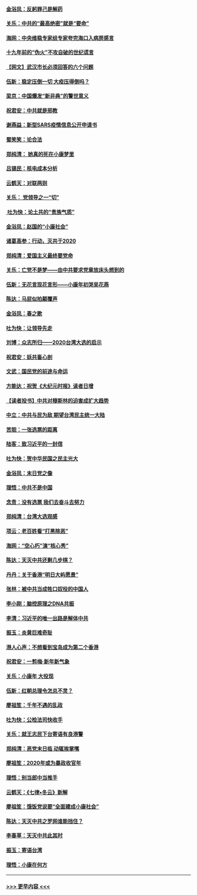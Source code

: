 #### [金浴凤：反躬罪己是解药](../pages/nsc993/n11820280.md?t=01261044) 
#### [关乐：中共的“最高绝密”就是“要命”](../pages/nsc993/n11816946.md?t=01261044) 
#### [海网：中央维稳专家组专家夸完海口入病房感言](../pages/nsc993/n11815138.md?t=01261044) 
#### [十九年前的“伪火”不攻自破的世纪谎言](../pages/nsc993/n11813238.md?t=01261044) 
#### [【网文】武汉市长必须回答的六个问题](../pages/nsc993/n11813848.md?t=01261044) 
#### [伍新：稳定压倒一切 大疫压得倒吗？](../pages/nsc993/n11812634.md?t=01261044) 
#### [梁京：中国爆发“新非典”的警世意义](../pages/nsc993/n11812554.md?t=01261044) 
#### [祝君安：中共就是邪教](../pages/nsc993/n11812431.md?t=01261044) 
#### [谢燕益：新型SARS疫情信息公开申请书](../pages/nsc993/n11808840.md?t=01261044) 
#### [蜀笑笑：论合法](../pages/nsc993/n11808064.md?t=01261044) 
#### [郑纯清： 她真的死在小康梦里](../pages/nsc993/n11806623.md?t=01261044) 
#### [吕锡民：核电成本分析](../pages/nsc993/n11806284.md?t=01261044) 
#### [云鹤天：对联两则](../pages/nsc993/n11805957.md?t=01261044) 
#### [关乐： 党领导之一“切”](../pages/nsc993/n11804505.md?t=01261044) 
#### [ 吐为快：论土共的“贵族气质”](../pages/nsc993/n11804490.md?t=01261044) 
#### [金浴凤：赵国的“小康社会”](../pages/nsc993/n11804452.md?t=01261044) 
#### [诸葛高参：行动，灭共于2020](../pages/nsc993/n11804120.md?t=01261044) 
#### [郑纯清：爱国主义最终要党命](../pages/nsc993/n11802197.md?t=01261044) 
#### [关乐：亡党不是梦——由中共要求党章放床头想到的](../pages/nsc993/n11802156.md?t=01261044) 
#### [伍新：无花言现花言形——小康年初哭吴花燕](../pages/nsc993/n11800044.md?t=01261044) 
#### [陈达：马屁似拍颠覆声](../pages/nsc993/n11800010.md?t=01261044) 
#### [金浴凤：春之歌](../pages/nsc993/n11797687.md?t=01261044) 
#### [吐为快：让领导先走](../pages/nsc993/n11797512.md?t=01261044) 
#### [刘博：众志所归——2020台湾大选的启示](../pages/nsc993/n11796878.md?t=01261044) 
#### [祝君安：妖共畜心剖](../pages/nsc993/n11794273.md?t=01261044) 
#### [文武：国民党的前途与命运](../pages/nsc993/n11794198.md?t=01261044) 
#### [方能达：祝贺《大纪元时报》读者日增](../pages/nsc993/n11793807.md?t=01261044) 
#### [【读者投书】中共对穆斯林的迫害成扩大趋势](../pages/nsc993/n11791371.md?t=01261044) 
#### [中立：中共与民为敌 期望台湾民主统一大陆](../pages/nsc993/n11790392.md?t=01261044) 
#### [苦胆：一张选票的距离](../pages/nsc993/n11788914.md?t=01261044) 
#### [陆客：致习近平的一封信](../pages/nsc993/n11788867.md?t=01261044) 
#### [吐为快：贺中华民国之民主光大](../pages/nsc993/n11788618.md?t=01261044) 
#### [金浴凤：末日党之像](../pages/nsc993/n11787475.md?t=01261044) 
#### [理悟：中共不是中国](../pages/nsc993/n11787463.md?t=01261044) 
#### [念贲：没有选票  我们去奋斗去努力](../pages/nsc993/n11787398.md?t=01261044) 
#### [郑纯清：台湾大选观感](../pages/nsc993/n11786210.md?t=01261044) 
#### [项云：老百姓看“打黑除恶”](../pages/nsc993/n11785398.md?t=01261044) 
#### [海网：“空心朽”演“核心秀”](../pages/nsc993/n11783874.md?t=01261044) 
#### [陈达：天灭中共还剩几步棋？](../pages/nsc993/n11783719.md?t=01261044) 
#### [丹丹：关于香港“明日大屿愿景”](../pages/nsc993/n11783273.md?t=01261044) 
#### [张林：被中共当成牲口奴役的中国人](../pages/nsc993/n11782397.md?t=01261044) 
#### [李小刚：脑控原理之DNA共振](../pages/nsc993/n11780962.md?t=01261044) 
#### [李清：习近平的唯一出路是解体中共](../pages/nsc993/n11780866.md?t=01261044) 
#### [振玉：炎黄巨难奇耻](../pages/nsc993/n11779632.md?t=01261044) 
#### [港人心声：不想看到宝岛成为第二个香港](../pages/nsc993/n11778817.md?t=01261044) 
#### [祝君安：一剪梅‧新年新气象](../pages/nsc993/n11776340.md?t=01261044) 
#### [关乐：小康年 大役现](../pages/nsc993/n11774213.md?t=01261044) 
#### [伍新：红朝总理令怎总不灵？](../pages/nsc993/n11770813.md?t=01261044) 
#### [廖祖笙：千年不遇的乱政](../pages/nsc993/n11770373.md?t=01261044) 
#### [吐为快：公检法司快收手](../pages/nsc993/n11770359.md?t=01261044) 
#### [关乐：就王志民下台寄语有良港警](../pages/nsc993/n11769903.md?t=01261044) 
#### [郑纯清：恶党末日临 动辄挨掌嘴](../pages/nsc993/n11769356.md?t=01261044) 
#### [廖祖笙：2020年或为暴政收官年](../pages/nsc993/n11768216.md?t=01261044) 
#### [理悟：别当郎中当推手](../pages/nsc993/n11768243.md?t=01261044) 
#### [云鹤天：《七律▪冬云》新解](../pages/nsc993/n11768204.md?t=01261044) 
#### [廖祖笙：饿饭党说要“全面建成小康社会”](../pages/nsc993/n11767482.md?t=01261044) 
#### [陈达：天灭中共之罗网谁能挡住？](../pages/nsc993/n11767465.md?t=01261044) 
#### [李春草：天灭中共此其时](../pages/nsc993/n11767452.md?t=01261044) 
#### [振玉：寄语台湾](../pages/nsc993/n11767432.md?t=01261044) 
#### [理悟：小康在何方](../pages/nsc993/n11767394.md?t=01261044) 

----
#### [ >>> 更早内容 <<< ](../indexes/nsc993-earlier.md)

